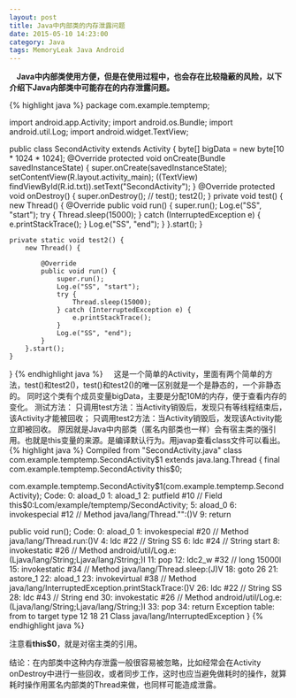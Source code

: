 ```yaml
---
layout: post
title: Java中内部类的内存泄露问题
date: 2015-05-10 14:23:00
category: Java
tags: MemoryLeak Java Android
---
```

**&nbsp;&nbsp;&nbsp;&nbsp;Java中内部类使用方便，但是在使用过程中，也会存在比较隐蔽的风险，以下介绍下Java内部类中可能存在的内存泄露问题。**    
<!--more-->
{% highlight java %}
package com.example.temptemp;

import android.app.Activity;
import android.os.Bundle;
import android.util.Log;
import android.widget.TextView;

public class SecondActivity extends Activity {
    byte[] bigData = new byte[10 * 1024 * 1024];
    @Override
    protected void onCreate(Bundle savedInstanceState) {
        super.onCreate(savedInstanceState);
        setContentView(R.layout.activity_main);
        ((TextView) findViewById(R.id.txt)).setText("SecondActivity");
    }
    @Override
    protected void onDestroy() {
        super.onDestroy();
        // test();
        test2();
    }
    private void test() {
        new Thread() {
            @Override
            public void run() {
                super.run();
                Log.e("SS", "start");
                try {
                    Thread.sleep(15000);
                } catch (InterruptedException e) {
                    e.printStackTrace();
                }
                Log.e("SS", "end");
            }
        }.start();
    }


    private static void test2() {
        new Thread() {

            @Override
            public void run() {
                super.run();
                Log.e("SS", "start");
                try {
                    Thread.sleep(15000);
                } catch (InterruptedException e) {
                    e.printStackTrace();
                }
                Log.e("SS", "end");
            }
        }.start();
    }
}
{% endhighlight java %}
&nbsp;&nbsp;&nbsp;&nbsp;这是一个简单的Activity，里面有两个简单的方法，test()和test2()，test()和test2()的唯一区别就是一个是静态的，一个非静态的。
同时这个类有个成员变量bigData，主要是分配10M的内存，便于查看内存的变化。
测试方法：
只调用test方法：当Activity销毁后，发现只有等线程结束后，该Activity才能被回收；
只调用test2方法：当Activity销毁后，发现该Activity能立即被回收。
原因就是Java中内部类（匿名内部类也一样）会有宿主类的强引用。也就是this变量的来源。是编译默认行为。用javap查看class文件可以看出。
{% highlight java %}
Compiled from "SecondActivity.java"
class com.example.temptemp.SecondActivity$1 extends java.lang.Thread {
  final com.example.temptemp.SecondActivity this$0;

  com.example.temptemp.SecondActivity$1(com.example.temptemp.SecondActivity);
    Code:
       0: aload_0
       1: aload_1
       2: putfield      #10                 // Field this$0:Lcom/example/temptemp/SecondActivity;
       5: aload_0
       6: invokespecial #12                 // Method java/lang/Thread."<init>":()V
       9: return

  public void run();
    Code:
       0: aload_0
       1: invokespecial #20                 // Method java/lang/Thread.run:()V
       4: ldc           #22                 // String SS
       6: ldc           #24                 // String start
       8: invokestatic  #26                 // Method android/util/Log.e:(Ljava/lang/String;Ljava/lang/String;)I
      11: pop
      12: ldc2_w        #32                 // long 15000l
      15: invokestatic  #34                 // Method java/lang/Thread.sleep:(J)V
      18: goto          26
      21: astore_1
      22: aload_1
      23: invokevirtual #38                 // Method java/lang/InterruptedException.printStackTrace:()V
      26: ldc           #22                 // String SS
      28: ldc           #43                 // String end
      30: invokestatic  #26                 // Method android/util/Log.e:(Ljava/lang/String;Ljava/lang/String;)I
      33: pop
      34: return
    Exception table:
       from    to  target type
          12    18    21   Class java/lang/InterruptedException
}
{% endhighlight java %}  

注意看**this$0**，就是对宿主类的引用。

结论：在内部类中这种内存泄露一般很容易被忽略，比如经常会在Activity onDestroy中进行一些回收，或者同步工作，这时也应当避免做耗时的操作，就算耗时操作用匿名内部类的Thread来做，也同样可能造成泄露。